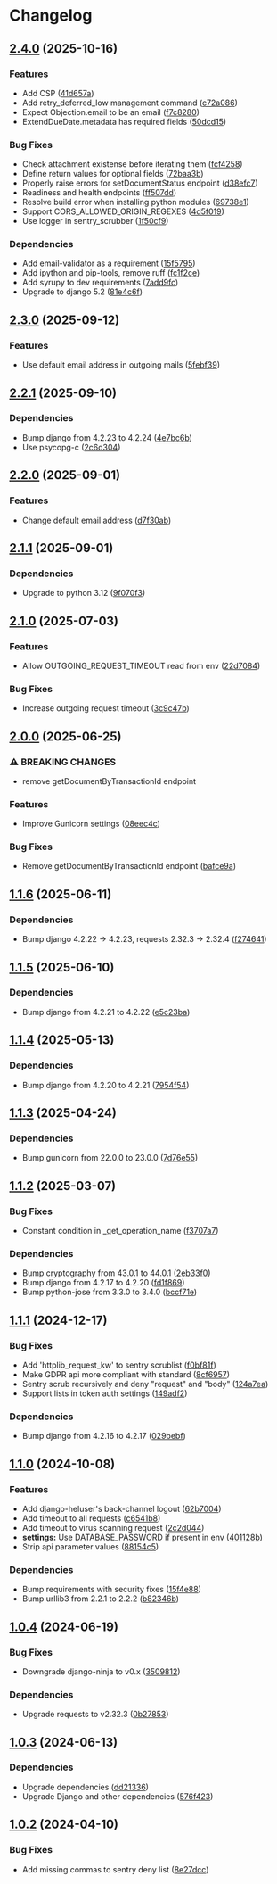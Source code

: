 # Changelog

## [2.4.0](https://github.com/City-of-Helsinki/pysakoinnin-sahk-asiointi/compare/pysakoinnin-sahk-asiointi-v2.3.0...pysakoinnin-sahk-asiointi-v2.4.0) (2025-10-16)


### Features

* Add CSP ([41d657a](https://github.com/City-of-Helsinki/pysakoinnin-sahk-asiointi/commit/41d657ab9400526ccba35a845c1352812d94d818))
* Add retry_deferred_low management command ([c72a086](https://github.com/City-of-Helsinki/pysakoinnin-sahk-asiointi/commit/c72a0866de708f3552ba733cdc0caf7a277f305e))
* Expect Objection.email to be an email ([f7c8280](https://github.com/City-of-Helsinki/pysakoinnin-sahk-asiointi/commit/f7c8280cd7f1f6a7e8f7dcb97877908c9688ea3a))
* ExtendDueDate.metadata has required fields ([50dcd15](https://github.com/City-of-Helsinki/pysakoinnin-sahk-asiointi/commit/50dcd15670ebd46293759cde3375b9c407462340))


### Bug Fixes

* Check attachment existense before iterating them ([fcf4258](https://github.com/City-of-Helsinki/pysakoinnin-sahk-asiointi/commit/fcf4258587bac14a8b0c981a25fc3842508988dc))
* Define return values for optional fields ([72baa3b](https://github.com/City-of-Helsinki/pysakoinnin-sahk-asiointi/commit/72baa3b570f2249839b3c14b8a336e043c69faa3))
* Properly raise errors for setDocumentStatus endpoint ([d38efc7](https://github.com/City-of-Helsinki/pysakoinnin-sahk-asiointi/commit/d38efc7d6325ebb4350b11e95798ed8f6accfdbd))
* Readiness and health endpoints ([ff507dd](https://github.com/City-of-Helsinki/pysakoinnin-sahk-asiointi/commit/ff507ddbb70ee6305d4c984771a1252f81870c1e))
* Resolve build error when installing python modules ([69738e1](https://github.com/City-of-Helsinki/pysakoinnin-sahk-asiointi/commit/69738e18b76b3caccd125aa1e96e6bb40deea4ba))
* Support CORS_ALLOWED_ORIGIN_REGEXES ([4d5f019](https://github.com/City-of-Helsinki/pysakoinnin-sahk-asiointi/commit/4d5f019c8a68d26fa92845584169381c1c1f8350))
* Use logger in sentry_scrubber ([1f50cf9](https://github.com/City-of-Helsinki/pysakoinnin-sahk-asiointi/commit/1f50cf98e90d5381b9df8065e9116b3f7be8f824))


### Dependencies

* Add email-validator as a requirement ([15f5795](https://github.com/City-of-Helsinki/pysakoinnin-sahk-asiointi/commit/15f5795f8ae3e79dd3cad08a315010bb9a811a58))
* Add ipython and pip-tools, remove ruff ([fc1f2ce](https://github.com/City-of-Helsinki/pysakoinnin-sahk-asiointi/commit/fc1f2ce7031d259f5586c2a4801c612da7e2dbe3))
* Add syrupy to dev requirements ([7add9fc](https://github.com/City-of-Helsinki/pysakoinnin-sahk-asiointi/commit/7add9fcc8bb0d70d271b5402513b793d79d88696))
* Upgrade to django 5.2 ([81e4c6f](https://github.com/City-of-Helsinki/pysakoinnin-sahk-asiointi/commit/81e4c6f9b8a97fe86df74b573f00f126815bd90e))

## [2.3.0](https://github.com/City-of-Helsinki/pysakoinnin-sahk-asiointi/compare/pysakoinnin-sahk-asiointi-v2.2.1...pysakoinnin-sahk-asiointi-v2.3.0) (2025-09-12)


### Features

* Use default email address in outgoing mails ([5febf39](https://github.com/City-of-Helsinki/pysakoinnin-sahk-asiointi/commit/5febf394eb8e77bc0bbbf377926c5193340dc649))

## [2.2.1](https://github.com/City-of-Helsinki/pysakoinnin-sahk-asiointi/compare/pysakoinnin-sahk-asiointi-v2.2.0...pysakoinnin-sahk-asiointi-v2.2.1) (2025-09-10)


### Dependencies

* Bump django from 4.2.23 to 4.2.24 ([4e7bc6b](https://github.com/City-of-Helsinki/pysakoinnin-sahk-asiointi/commit/4e7bc6b75419fc80045291188d1dda5839af9cb2))
* Use psycopg-c ([2c6d304](https://github.com/City-of-Helsinki/pysakoinnin-sahk-asiointi/commit/2c6d304a870ebb5406361a000c3b34edb3323b4a))

## [2.2.0](https://github.com/City-of-Helsinki/pysakoinnin-sahk-asiointi/compare/pysakoinnin-sahk-asiointi-v2.1.1...pysakoinnin-sahk-asiointi-v2.2.0) (2025-09-01)


### Features

* Change default email address ([d7f30ab](https://github.com/City-of-Helsinki/pysakoinnin-sahk-asiointi/commit/d7f30abc528021345b5523d82994a42dc0360e8a))

## [2.1.1](https://github.com/City-of-Helsinki/pysakoinnin-sahk-asiointi/compare/pysakoinnin-sahk-asiointi-v2.1.0...pysakoinnin-sahk-asiointi-v2.1.1) (2025-09-01)


### Dependencies

* Upgrade to python 3.12 ([9f070f3](https://github.com/City-of-Helsinki/pysakoinnin-sahk-asiointi/commit/9f070f3890cdda597bc6f99b3a76359733e1fcbd))

## [2.1.0](https://github.com/City-of-Helsinki/pysakoinnin-sahk-asiointi/compare/pysakoinnin-sahk-asiointi-v2.0.0...pysakoinnin-sahk-asiointi-v2.1.0) (2025-07-03)


### Features

* Allow OUTGOING_REQUEST_TIMEOUT read from env ([22d7084](https://github.com/City-of-Helsinki/pysakoinnin-sahk-asiointi/commit/22d7084fed5bc5cc7d6177645cc0328dc5c76e77))


### Bug Fixes

* Increase outgoing request timeout ([3c9c47b](https://github.com/City-of-Helsinki/pysakoinnin-sahk-asiointi/commit/3c9c47bfececf8db568048257c3ca628a34704a6))

## [2.0.0](https://github.com/City-of-Helsinki/pysakoinnin-sahk-asiointi/compare/pysakoinnin-sahk-asiointi-v1.1.6...pysakoinnin-sahk-asiointi-v2.0.0) (2025-06-25)


### ⚠ BREAKING CHANGES

* remove getDocumentByTransactionId endpoint

### Features

* Improve Gunicorn settings ([08eec4c](https://github.com/City-of-Helsinki/pysakoinnin-sahk-asiointi/commit/08eec4ca980768e60b0913bed7a8c74593d23eac))


### Bug Fixes

* Remove getDocumentByTransactionId endpoint ([bafce9a](https://github.com/City-of-Helsinki/pysakoinnin-sahk-asiointi/commit/bafce9a45dbcb28c17c277c0671e9cfd0a3bc835))

## [1.1.6](https://github.com/City-of-Helsinki/pysakoinnin-sahk-asiointi/compare/pysakoinnin-sahk-asiointi-v1.1.5...pysakoinnin-sahk-asiointi-v1.1.6) (2025-06-11)


### Dependencies

* Bump django 4.2.22 -&gt; 4.2.23, requests 2.32.3 -> 2.32.4 ([f274641](https://github.com/City-of-Helsinki/pysakoinnin-sahk-asiointi/commit/f274641a52b0bc77ed0fc7f394de30b53fda31f3))

## [1.1.5](https://github.com/City-of-Helsinki/pysakoinnin-sahk-asiointi/compare/pysakoinnin-sahk-asiointi-v1.1.4...pysakoinnin-sahk-asiointi-v1.1.5) (2025-06-10)


### Dependencies

* Bump django from 4.2.21 to 4.2.22 ([e5c23ba](https://github.com/City-of-Helsinki/pysakoinnin-sahk-asiointi/commit/e5c23baa5d34cb8633341f66d7b5b85c0c91574c))

## [1.1.4](https://github.com/City-of-Helsinki/pysakoinnin-sahk-asiointi/compare/pysakoinnin-sahk-asiointi-v1.1.3...pysakoinnin-sahk-asiointi-v1.1.4) (2025-05-13)


### Dependencies

* Bump django from 4.2.20 to 4.2.21 ([7954f54](https://github.com/City-of-Helsinki/pysakoinnin-sahk-asiointi/commit/7954f540be39d059130eec4feb3975849d8bbb98))

## [1.1.3](https://github.com/City-of-Helsinki/pysakoinnin-sahk-asiointi/compare/pysakoinnin-sahk-asiointi-v1.1.2...pysakoinnin-sahk-asiointi-v1.1.3) (2025-04-24)


### Dependencies

* Bump gunicorn from 22.0.0 to 23.0.0 ([7d76e55](https://github.com/City-of-Helsinki/pysakoinnin-sahk-asiointi/commit/7d76e55cef04c58815e06e0556ae9d6e09b6dd1e))

## [1.1.2](https://github.com/City-of-Helsinki/pysakoinnin-sahk-asiointi/compare/pysakoinnin-sahk-asiointi-v1.1.1...pysakoinnin-sahk-asiointi-v1.1.2) (2025-03-07)


### Bug Fixes

* Constant condition in _get_operation_name ([f3707a7](https://github.com/City-of-Helsinki/pysakoinnin-sahk-asiointi/commit/f3707a7eae0753579f7eac3b57ddb2ad68b8b992))


### Dependencies

* Bump cryptography from 43.0.1 to 44.0.1 ([2eb33f0](https://github.com/City-of-Helsinki/pysakoinnin-sahk-asiointi/commit/2eb33f0e8d8a0e95d15bb61fcb406b39302833d0))
* Bump django from 4.2.17 to 4.2.20 ([fd1f869](https://github.com/City-of-Helsinki/pysakoinnin-sahk-asiointi/commit/fd1f8699f6cc6d3e3857f97e8cf98fdf497d38d9))
* Bump python-jose from 3.3.0 to 3.4.0 ([bccf71e](https://github.com/City-of-Helsinki/pysakoinnin-sahk-asiointi/commit/bccf71e73b4d0382efd4d0ec42dc5e0236027d25))

## [1.1.1](https://github.com/City-of-Helsinki/pysakoinnin-sahk-asiointi/compare/pysakoinnin-sahk-asiointi-v1.1.0...pysakoinnin-sahk-asiointi-v1.1.1) (2024-12-17)


### Bug Fixes

* Add 'httplib_request_kw' to sentry scrublist ([f0bf81f](https://github.com/City-of-Helsinki/pysakoinnin-sahk-asiointi/commit/f0bf81fa85ffe5cc20980038b85857627719677c))
* Make GDPR api more compliant with standard ([8cf6957](https://github.com/City-of-Helsinki/pysakoinnin-sahk-asiointi/commit/8cf69573cb00dcb6d51b5df11b7dd26748eb0fc3))
* Sentry scrub recursively and deny "request" and "body" ([124a7ea](https://github.com/City-of-Helsinki/pysakoinnin-sahk-asiointi/commit/124a7ea96a8dcdaec4693e422a649aa1f134300c))
* Support lists in token auth settings ([149adf2](https://github.com/City-of-Helsinki/pysakoinnin-sahk-asiointi/commit/149adf20f3160b98c70ad13b503ef8c28559c2f3))


### Dependencies

* Bump django from 4.2.16 to 4.2.17 ([029bebf](https://github.com/City-of-Helsinki/pysakoinnin-sahk-asiointi/commit/029bebfa8d40f3118ecabfbaa08029ed29b5d0aa))

## [1.1.0](https://github.com/City-of-Helsinki/pysakoinnin-sahk-asiointi/compare/pysakoinnin-sahk-asiointi-v1.0.4...pysakoinnin-sahk-asiointi-v1.1.0) (2024-10-08)


### Features

* Add django-heluser's back-channel logout ([62b7004](https://github.com/City-of-Helsinki/pysakoinnin-sahk-asiointi/commit/62b7004166b57b363f897794a976f8e43b9ee13c))
* Add timeout to all requests ([c6541b8](https://github.com/City-of-Helsinki/pysakoinnin-sahk-asiointi/commit/c6541b84098cad98f07d7862708cefccfa47f16d))
* Add timeout to virus scanning request ([2c2d044](https://github.com/City-of-Helsinki/pysakoinnin-sahk-asiointi/commit/2c2d044fe20e2b5c46f745535eeef93975c3e2b1))
* **settings:** Use DATABASE_PASSWORD if present in env ([401128b](https://github.com/City-of-Helsinki/pysakoinnin-sahk-asiointi/commit/401128bb126580072972d3668366def2c3b13627))
* Strip api parameter values ([88154c5](https://github.com/City-of-Helsinki/pysakoinnin-sahk-asiointi/commit/88154c5cbc141668e63663dee7e88bf3f71d888d))


### Dependencies

* Bump requirements with security fixes ([15f4e88](https://github.com/City-of-Helsinki/pysakoinnin-sahk-asiointi/commit/15f4e888266381ab8425df525c0276bbfda084f3))
* Bump urllib3 from 2.2.1 to 2.2.2 ([b82346b](https://github.com/City-of-Helsinki/pysakoinnin-sahk-asiointi/commit/b82346b68e86667cc9258f0e636ff1da19ba4338))

## [1.0.4](https://github.com/City-of-Helsinki/pysakoinnin-sahk-asiointi/compare/pysakoinnin-sahk-asiointi-v1.0.3...pysakoinnin-sahk-asiointi-v1.0.4) (2024-06-19)


### Bug Fixes

* Downgrade django-ninja to v0.x ([3509812](https://github.com/City-of-Helsinki/pysakoinnin-sahk-asiointi/commit/3509812568f7ee27f85ce29539e24bd349e88341))


### Dependencies

* Upgrade requests to v2.32.3 ([0b27853](https://github.com/City-of-Helsinki/pysakoinnin-sahk-asiointi/commit/0b278538a7e17869f80912d9c34e932acef7a057))

## [1.0.3](https://github.com/City-of-Helsinki/pysakoinnin-sahk-asiointi/compare/pysakoinnin-sahk-asiointi-v1.0.2...pysakoinnin-sahk-asiointi-v1.0.3) (2024-06-13)


### Dependencies

* Upgrade dependencies ([dd21336](https://github.com/City-of-Helsinki/pysakoinnin-sahk-asiointi/commit/dd213360af1c36dad9ed83c12eb5629dc2bc8953))
* Upgrade Django and other dependencies ([576f423](https://github.com/City-of-Helsinki/pysakoinnin-sahk-asiointi/commit/576f423b58bcf7520ce975b478f85a62811b55f1))

## [1.0.2](https://github.com/City-of-Helsinki/pysakoinnin-sahk-asiointi/compare/pysakoinnin-sahk-asiointi-v1.0.1...pysakoinnin-sahk-asiointi-v1.0.2) (2024-04-10)


### Bug Fixes

* Add missing commas to sentry deny list ([8e27dcc](https://github.com/City-of-Helsinki/pysakoinnin-sahk-asiointi/commit/8e27dccda6e3651f3c576bea6ecf36e3d0482c4c))
